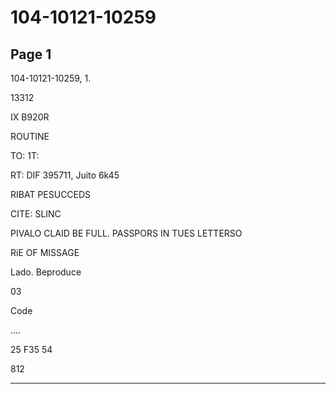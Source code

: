 # 104-10121-10259

## Page 1

104-10121-10259, 1.

13312

IX B920R

ROUTINE

TO: 1T:

RT: DIF 395711, Juito 6k45

RIBAT PESUCCEDS

CITE: SLINC

PIVALO CLAID BE FULL. PASSPORS IN TUES LETTERSO

RiE OF MISSAGE

Lado. Beproduce

03

Code

....

25 F35 54

812

---

